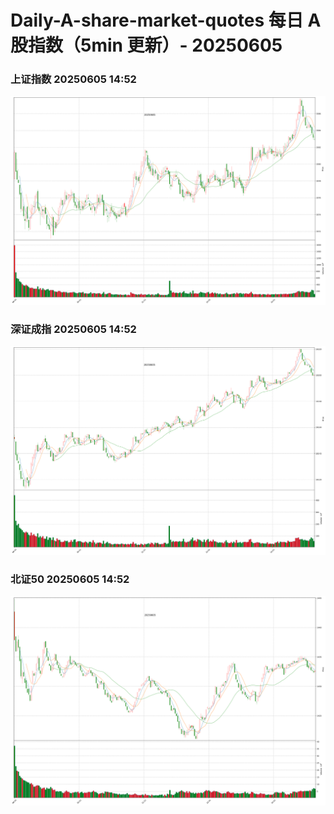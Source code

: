
# Daily-A-share-market-quotes 每日 A 股指数（5min 更新）- 20250605

### 上证指数 20250605 14:52
![](./fig/2025/6/20250605-sh000001.png)

### 深证成指 20250605 14:52
![](./fig/2025/6/20250605-sz399001.png)

### 北证50 20250605 14:52
![](./fig/2025/6/20250605-bj899050.png)
